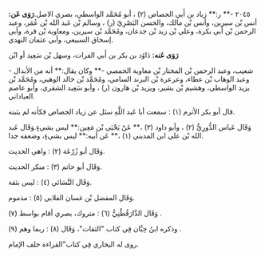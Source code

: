 ٢٠٤٥ -** ر:** زياد بن أَبي الجصاص (٢) ، أبو مُحَمَّد الواسطي، بصري الاصل.**رَوَى عَن:** أنس بْن سيرين، وأنس بْن مالك، والحسن البَصْرِيّ (ر) ، وسالم بْن عَبد الله بْن عُمَر، وعبد الرحمن بْن أَبي بكرة، وعلي بْن زيد بْن جدعان، ومُحَمَّد بْن سيرين، ومعاوية بْن قرة، وأبي إسحاق السبيعي، وأبي عثمان النهدي.

**رَوَى عَنه:** دَاوُد بن بكر بن أَبي الفرات، وسهل بْن سَعِيد أو ابْن

شعيب، وعبد الرحمن بْن المختار بْن معاوية الحمصي -** وكان يقال:** أنه من الأبدال - وعبد الوهاب بْن عطاء، وعرعرة بْن البرند السامي، ومُحَمَّد بْن خالد الوهبي، ومُحَمَّد بْن يزيد الواسطي، وهشيم بْن بشير، ويزيد بْن هارون (ر) ، وأبو سَعِيد الشقري، وأبو عاصم العباداني.

قال أبو بكر الأثرم (١) : سمعت أبا عَبد اللَّهِ سئل عن زياد الجصاص فكأنه لم يثبته.

وَقَال عَباس الدُّورِيُّ (٢) ، وأبو داود (٣) ،** عَنْ يَحْيَى بْن مَعِين:** ليس بشيءٍ.وَقَال عَبد الله بْن علي ابن المديني (١) ،** عَن أبيه:** ليس بشيءٍ، وضعفه جدا.

وَقَال أبو زُرْعَة (٢) : واهي الحديث.

وَقَال أبو حاتم (٣) : منكر الحديث.

وَقَال النَّسَائي (٤) : ليس بثقة.

وَقَال المفضل بْن غسان الغلابي (٥) : مذموم.

وَقَال الدَّارَقُطْنِيُّ (٦) : متروك، بصري أقام بواسط (٧) .

وذكره ابنُ حِبَّان فِي كتاب "الثقات"، وَقَال (٨) : ربما وهم (٩) .

روى له البخاري فِي كتاب"القراءة خلف الإمام.